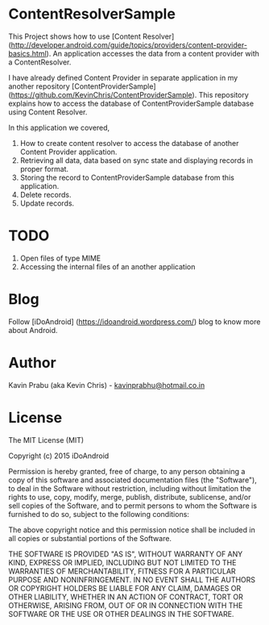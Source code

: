 # ContentResolverSample
This Project shows how to use [Content Resolver] (http://developer.android.com/guide/topics/providers/content-provider-basics.html). An application accesses the data from a content provider with a ContentResolver.

I have already defined Content Provider in separate application in my another repository [ContentProviderSample] (https://github.com/KevinChris/ContentProviderSample). This repository explains how to access the database of ContentProviderSample database using Content Resolver.

In this application we covered,

1. How to create content resolver to access the database of another Content Provider application.
2. Retrieving all data, data based on sync state and displaying records in proper format.
3. Storing the record to ContentProviderSample database from this application.
4. Delete records.
5. Update records.

# TODO

1. Open files of type MIME
2. Accessing the internal files of an another application

# Blog

Follow [iDoAndroid] (https://idoandroid.wordpress.com/) blog to know more about Android.

# Author

Kavin Prabu (aka Kevin Chris) - kavinprabhu@hotmail.co.in

# License

The MIT License (MIT)

Copyright (c) 2015 iDoAndroid

Permission is hereby granted, free of charge, to any person obtaining a copy
of this software and associated documentation files (the "Software"), to deal
in the Software without restriction, including without limitation the rights
to use, copy, modify, merge, publish, distribute, sublicense, and/or sell
copies of the Software, and to permit persons to whom the Software is
furnished to do so, subject to the following conditions:

The above copyright notice and this permission notice shall be included in all
copies or substantial portions of the Software.

THE SOFTWARE IS PROVIDED "AS IS", WITHOUT WARRANTY OF ANY KIND, EXPRESS OR
IMPLIED, INCLUDING BUT NOT LIMITED TO THE WARRANTIES OF MERCHANTABILITY,
FITNESS FOR A PARTICULAR PURPOSE AND NONINFRINGEMENT. IN NO EVENT SHALL THE
AUTHORS OR COPYRIGHT HOLDERS BE LIABLE FOR ANY CLAIM, DAMAGES OR OTHER
LIABILITY, WHETHER IN AN ACTION OF CONTRACT, TORT OR OTHERWISE, ARISING FROM,
OUT OF OR IN CONNECTION WITH THE SOFTWARE OR THE USE OR OTHER DEALINGS IN THE
SOFTWARE.

